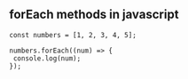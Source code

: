 ## forEach methods in javascript

 ```
const numbers = [1, 2, 3, 4, 5];

 numbers.forEach((num) => {
  console.log(num); 
 });
```
